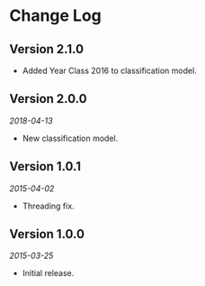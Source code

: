 Change Log
==========

## Version 2.1.0

 * Added Year Class 2016 to classification model.
 
## Version 2.0.0

_2018-04-13_

 * New classification model.

## Version 1.0.1

_2015-04-02_

 * Threading fix.


## Version 1.0.0

_2015-03-25_

 * Initial release.
